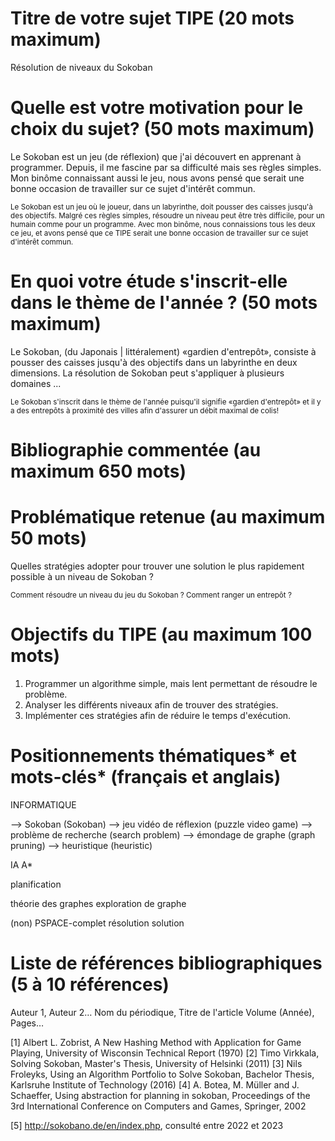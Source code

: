 Titre de votre sujet TIPE (20 mots maximum)
==========================================
Résolution de niveaux du Sokoban

Quelle est votre motivation pour le choix du sujet? (50 mots maximum)
=====================================================================

Le Sokoban est un jeu (de réflexion) que j'ai découvert en apprenant à programmer. Depuis, il me fascine par sa difficulté mais ses règles simples.
Mon binôme connaissant aussi le jeu, nous avons pensé que serait une bonne occasion de travailler sur ce sujet d'intérêt commun.


<small>
	Le Sokoban est un jeu où le joueur, dans un labyrinthe, doit pousser des caisses jusqu'à des objectifs. Malgré ces règles simples, résoudre un niveau peut être très difficile, pour un humain comme pour un programme.
	Avec mon binôme, nous connaissions tous les deux ce jeu, et avons pensé que ce TIPE serait une bonne occasion de travailler sur ce sujet d'intérêt commun.
</small>


En quoi votre étude s'inscrit-elle dans le thème de l'année ? (50 mots maximum)
===============================================================================

Le Sokoban, (du Japonais | littéralement) «gardien d'entrepôt», consiste à pousser des caisses jusqu'à des objectifs dans un labyrinthe en deux dimensions.
La résolution de Sokoban peut s'appliquer à plusieurs domaines ...

<small>
	Le Sokoban s'inscrit dans le thème de l'année puisqu'il signifie «gardien d'entrepôt» et il y a des entrepôts à proximité des villes afin d'assurer un débit maximal de colis!
</small>


Bibliographie commentée (au maximum 650 mots)
=============================================




Problématique retenue (au maximum 50 mots)
==========================================

Quelles stratégies adopter pour trouver une solution le plus rapidement possible à un niveau de Sokoban ?

<small>
	Comment résoudre un niveau du jeu du Sokoban ?
	Comment ranger un entrepôt ?
</small>


Objectifs du TIPE (au maximum 100 mots)
=======================================

1. Programmer un algorithme simple, mais lent permettant de résoudre le problème.
2. Analyser les différents niveaux afin de trouver des stratégies.
3. Implémenter ces stratégies afin de réduire le temps d'exécution.


Positionnements thématiques* et mots-clés* (français et anglais)
================================================================

INFORMATIQUE

--> Sokoban (Sokoban)
--> jeu vidéo de réflexion (puzzle video game)
--> problème de recherche (search problem)
--> émondage de graphe (graph pruning)
--> heuristique (heuristic)

IA
A*

planification

théorie des graphes
exploration de graphe

(non)
PSPACE-complet
résolution
solution


Liste de références bibliographiques (5 à 10 références)
========================================================

Auteur 1, Auteur 2… Nom du périodique, Titre de l'article Volume (Année), Pages…

[1] Albert L. Zobrist, A New Hashing Method with Application for Game Playing, University of Wisconsin Technical Report (1970)
[2] Timo Virkkala, Solving Sokoban, Master's Thesis, University of Helsinki (2011)
[3] Nils Froleyks, Using an Algorithm Portfolio to Solve Sokoban, Bachelor Thesis, Karlsruhe Institute of Technology (2016)
[4] A. Botea, M. Müller and J. Schaeffer, Using abstraction for planning in sokoban, Proceedings of the 3rd International Conference on Computers and Games, Springer, 2002

[5] http://sokobano.de/en/index.php, consulté entre 2022 et 2023